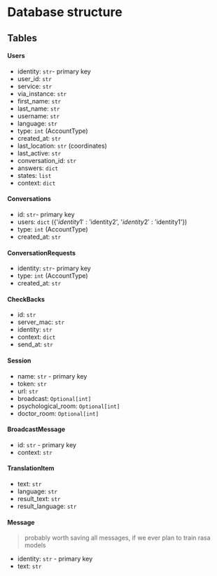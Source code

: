 # Database structure

## Tables
#### Users
* identity: `str`- primary key
* user_id: `str`
* service: `str`
* via_instance: `str`
* first_name: `str`
* last_name: `str`
* username: `str`
* language: `str`
* type: `int` (AccountType)
* created_at: `str`
* last_location: `str` (coordinates)
* last_active: `str`
* conversation_id: `str`
* answers: `dict`
* states: `list`
* context: `dict`


#### Conversations
* id: `str`- primary key
* users: `dict` ({'$identity1': '$identity2', '$identity2': '$identity1'})
* type: `int` (AccountType)
* created_at: `str`


#### ConversationRequests
* identity: `str`- primary key
* type: `int` (AccountType)
* created_at: `str`


#### CheckBacks
* id: `str`
* server_mac: `str`
* identity: `str`
* context: `dict`
* send_at: `str`


#### Session
* name: `str` - primary key
* token: `str`
* url: `str`
* broadcast: `Optional[int]`
* psychological_room: `Optional[int]`
* doctor_room: `Optional[int]`


#### BroadcastMessage
* id: `str` - primary key
* context: `str`


#### TranslationItem
* text: `str`
* language: `str`
* result_text: `str`
* result_language: `str`


#### Message
> probably worth saving all messages, if we ever plan to train rasa models
* identity: `str` - primary key
* text: `str`
